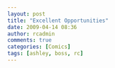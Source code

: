 ```yaml
---
layout: post
title: "Excellent Opportunities"
date: 2009-04-14 08:36
author: rcadmin
comments: true
categories: [Comics]
tags: [ashley, boss, rc]
---
```

<a href="http://bitsmack.com/wp/2009/04/14/excellent-opportunities/"><img src="http://dl.bitsmack.com/uploads/2009/04/20090414.jpg" alt="" title="" class="alignnone size-full wp-image-1617" /></a>
